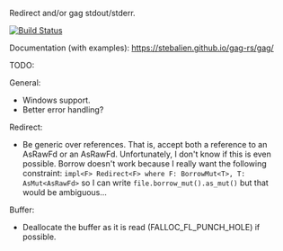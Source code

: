 Redirect and/or gag stdout/stderr.

[![Build Status](https://travis-ci.org/Stebalien/gag-rs.svg?branch=master)](https://travis-ci.org/Stebalien/gag-rs)

Documentation (with examples): https://stebalien.github.io/gag-rs/gag/

TODO:

General:
 * Windows support.
 * Better error handling?

Redirect:
 * Be generic over references. That is, accept both a reference to an AsRawFd or
   an AsRawFd. Unfortunately, I don't know if this is even possible. Borrow
   doesn't work because I really want the following constraint:
   `impl<F> Redirect<F> where F: BorrowMut<T>, T: AsMut<AsRawFd>` so I can write
   `file.borrow_mut().as_mut()` but that would be ambiguous...

Buffer:
 * Deallocate the buffer as it is read (FALLOC_FL_PUNCH_HOLE) if possible.

